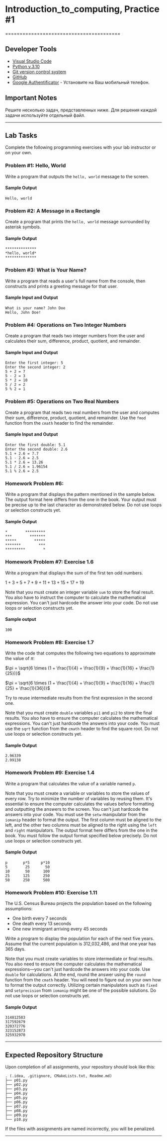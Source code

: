# Introduction_to_computing, Practice #1
========================================

## Developer Tools

* [Visual Studio Code](https://code.visualstudio.com/)
* [Python v.3.10](https://www.python.org/downloads/release/python-3107/)
* [Git version control system](https://git-scm.com/downloads)
* [GitHub](https://github.com/login)
* [Google Authentificator](https//play.google.com/store/apps/details?id=com.google.android.apps.authentificator2) - Установите на Ваш мобильный телефон.

## Important Notes

Решите несколько задач, представленных ниже. Для решения каждой задачи используйте отдельный файл.

---

## Lab Tasks

Complete the following programming exercises with your lab instructor or on your own.

### Problem #1: Hello, World

Write a program that outputs the `hello, world` message to the screen.

#### Sample Output

```
Hello, world

```

### Problem #2: A Message in a Rectangle

Create a program that prints the `hello, world` message surrounded by asterisk symbols.

#### Sample Output

```
**************
*hello, world*
**************

```

### Problem #3: What is Your Name?

Write a program that reads a user's full name from the console, then constructs and prints a greeting message for that user.

#### Sample Input and Output

```
What is your name? John Doe
Hello, John Doe!

```

### Problem #4: Operations on Two Integer Numbers

Create a program that reads two integer numbers from the user and calculates their sum, difference, product, quotient, and remainder.

#### Sample Input and Output

```
Enter the first integer: 5
Enter the second integer: 2
5 + 2 = 7
5 - 2 = 3
5 * 2 = 10
5 / 2 = 2
5 % 2 = 1

```

### Problem #5: Operations on Two Real Numbers

Create a program that reads two real numbers from the user and computes their sum, difference, product, quotient, and remainder. Use the `fmod` function from the `cmath` header to find the remainder.

#### Sample Input and Output

```
Enter the first double: 5.1
Enter the second double: 2.6
5.1 + 2.6 = 7.7
5.1 - 2.6 = 2.5
5.1 * 2.6 = 13.26
5.1 / 2.6 = 1.96154
5.1 % 2.6 = 2.5

```

### Homework Problem #6: 

Write a program that displays the pattern mentioned in the sample below. The output format here differs from the one in the book. Your output must be precise up to the last character as demonstrated below. Do not use loops or selection constructs yet.

#### Sample Output

```
*        *********
***        *******
*****        *****
*******        ***
*********        *

```

### Homework Problem #7: Exercise 1.6

Write a program that displays the sum of the first ten odd numbers.

$1 + 3 + 5 + 7 + 9 + 11 + 13 + 15 + 17 + 19$

Note that you must create an integer variable `sum` to store the final result. You also have to instruct the computer to calculate the mathematical expression. You can't just hardcode the answer into your code. Do not use loops or selection constructs yet.

#### Sample output

```
100

```

### Homework Problem #8: Exercise 1.7

Write the code that computes the following two equations to approximate the value of $\pi$:

$\pi = \sqrt{6 \times (1 + \frac{1}{4} + \frac{1}{9} + \frac{1}{16} + \frac{1}{25})}$

$\pi = \sqrt{6 \times (1 + \frac{1}{4} + \frac{1}{9} + \frac{1}{16} + \frac{1}{25} + \frac{1}{36})}$

Try to reuse intermediate results from the first expression in the second one.

Note that you must create `double` variables `pi1` and `pi2` to store the final results. You also have to ensure the computer calculates the mathematical expressions. You can't just hardcode the answers into your code. You must use the `sqrt` function from the `cmath` header to find the square root. Do not use loops or selection constructs yet.

#### Sample Output

```
2.96339
2.99138

```

### Homework Problem #9: Exercise 1.4

Write a program that calculates the value of a variable named `p`.

Note that you must create a variable or variables to store the values of every row. Try to minimize the number of variables by reusing them. It's essential to ensure the computer calculates the values before formatting and outputting the answers to the screen. You can't just hardcode the answers into your code. You must use the `setw` manipulator from the `iomanip` header to format the output. The first column must be aligned to the left, and the other two columns must be aligned to the right using the `left` and `right` manipulators. The output format here differs from the one in the book. You must follow the output format specified below precisely. Do not use loops or selection constructs yet.

#### Sample Output

```
p       p*5     p*10
5        25       50
10       50      100
25      125      250
50      250      500

```

### Homework Problem #10: Exercise 1.11

The U.S. Census Bureau projects the population based on the following assumptions:

* One birth every 7 seconds
* One death every 13 seconds
* One new immigrant arriving every 45 seconds

Write a program to display the population for each of the next five years. Assume that the current population is 312,032,486, and that one year has 365 days.

Note that you must create variables to store intermediate or final results. You also need to ensure the computer calculates the mathematical expressions—you can't just hardcode the answers into your code. Use `double` for calculations. At the end, round the answer using the `round` function from the `cmath` header. You will need to figure out on your own how to format the output correctly. Utilizing certain manipulators such as `fixed`  and `setprecision` from `iomanip` might be one of the possible solutions. Do not use loops or selection constructs yet.

#### Sample Output

```
314812583
317592679
320372776
323152873
325932970

```

---

## Expected Repository Structure

Upon completion of all assignments, your repository should look like this:

```
. (.idea, .gitignore, CMakeLists.txt, Readme.md)
├── p01.py
├── p02.py
├── p03.py
├── p04.py
├── p05.py
├── p06.py
├── p07.py
├── p08.py
├── p09.py
└── p10.py
```

If the files with assignments are named incorrectly, you will be penalized.

---
